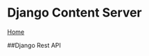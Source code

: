 # Django Content Server

[Home](https://github.com/Python-Marketing/django-content-server)

##Django Rest API
